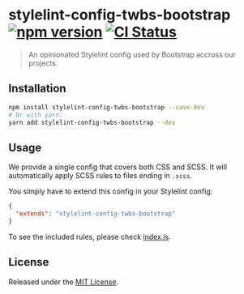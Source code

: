# stylelint-config-twbs-bootstrap [![npm version](https://img.shields.io/npm/v/stylelint-config-twbs-bootstrap?logo=npm&logoColor=fff)](https://www.npmjs.com/package/stylelint-config-twbs-bootstrap) [![CI Status](https://img.shields.io/github/actions/workflow/status/twbs/stylelint-config-twbs-bootstrap/test.yml?branch=main&label=CI&logo=github)](https://github.com/twbs/stylelint-config-twbs-bootstrap/actions/workflows/test.yml?query=workflow%3ATests+branch%3Amain)

> An opinionated Stylelint config used by Bootstrap accross our projects.

## Installation

```bash
npm install stylelint-config-twbs-bootstrap --save-dev
# Or with yarn:
yarn add stylelint-config-twbs-bootstrap --dev
```

## Usage

We provide a single config that covers both CSS and SCSS. It will automatically apply SCSS rules to files ending in `.scss`.

You simply have to extend this config in your Stylelint config:

```json
{
  "extends": "stylelint-config-twbs-bootstrap"
}
```

To see the included rules, please check [index.js](index.js).

## License

Released under the [MIT License](LICENSE).
